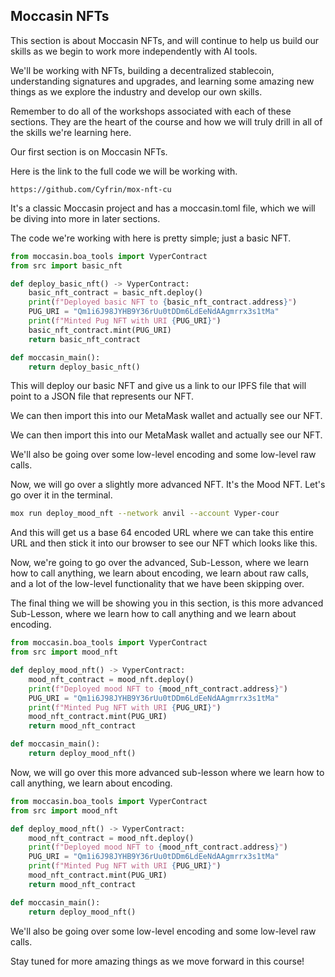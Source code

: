 ## Moccasin NFTs 

This section is about Moccasin NFTs, and will continue to help us build our skills as we begin to work more independently with AI tools. 

We'll be working with NFTs, building a decentralized stablecoin, understanding signatures and upgrades, and learning some amazing new things as we explore the industry and develop our own skills. 

Remember to do all of the workshops associated with each of these sections. They are the heart of the course and how we will truly drill in all of the skills we're learning here.

Our first section is on Moccasin NFTs. 

Here is the link to the full code we will be working with.

```
https://github.com/Cyfrin/mox-nft-cu
```

It's a classic Moccasin project and has a moccasin.toml file, which we will be diving into more in later sections. 

The code we're working with here is pretty simple; just a basic NFT.
```python
from moccasin.boa_tools import VyperContract
from src import basic_nft

def deploy_basic_nft() -> VyperContract:
    basic_nft_contract = basic_nft.deploy()
    print(f"Deployed basic NFT to {basic_nft_contract.address}")
    PUG_URI = "Qm1i6J98JYHB9Y36rUu0tDDm6LdEeNdAAgmrrx3s1tMa"
    print(f"Minted Pug NFT with URI {PUG_URI}")
    basic_nft_contract.mint(PUG_URI)
    return basic_nft_contract

def moccasin_main():
    return deploy_basic_nft()
```

This will deploy our basic NFT and give us a link to our IPFS file that will point to a JSON file that represents our NFT. 

We can then import this into our MetaMask wallet and actually see our NFT. 

We can then import this into our MetaMask wallet and actually see our NFT. 

We'll also be going over some low-level encoding and some low-level raw calls.  

Now, we will go over a slightly more advanced NFT. It's the Mood NFT.  Let's go over it in the terminal.

```bash
mox run deploy_mood_nft --network anvil --account Vyper-cour
```

And this will get us a base 64 encoded URL where we can take this entire URL and then stick it into our browser to see our NFT which looks like this. 

Now, we're going to go over the advanced,  Sub-Lesson, where we learn how to call anything, we learn about encoding, we learn about raw calls, and a lot of the low-level functionality that we have been skipping over. 

The final thing we will be showing you in this section, is this more advanced Sub-Lesson, where we learn how to call anything and we learn about encoding.  

```python
from moccasin.boa_tools import VyperContract
from src import mood_nft

def deploy_mood_nft() -> VyperContract:
    mood_nft_contract = mood_nft.deploy()
    print(f"Deployed mood NFT to {mood_nft_contract.address}")
    PUG_URI = "Qm1i6J98JYHB9Y36rUu0tDDm6LdEeNdAAgmrrx3s1tMa"
    print(f"Minted Pug NFT with URI {PUG_URI}")
    mood_nft_contract.mint(PUG_URI)
    return mood_nft_contract

def moccasin_main():
    return deploy_mood_nft()
```

Now, we will go over this more advanced sub-lesson where we learn how to call anything, we learn about encoding.  

```python
from moccasin.boa_tools import VyperContract
from src import mood_nft

def deploy_mood_nft() -> VyperContract:
    mood_nft_contract = mood_nft.deploy()
    print(f"Deployed mood NFT to {mood_nft_contract.address}")
    PUG_URI = "Qm1i6J98JYHB9Y36rUu0tDDm6LdEeNdAAgmrrx3s1tMa"
    print(f"Minted Pug NFT with URI {PUG_URI}")
    mood_nft_contract.mint(PUG_URI)
    return mood_nft_contract

def moccasin_main():
    return deploy_mood_nft()
```

We'll also be going over some low-level encoding and some low-level raw calls.  

Stay tuned for more amazing things as we move forward in this course! 
